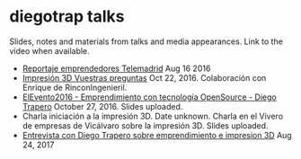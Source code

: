 # diegotrap talks

Slides, notes and materials from talks and media appearances. Link to the video when available.

* [Reportaje emprendedores Telemadrid](https://www.youtube.com/watch?v=TJhNWX3GuHo) Aug 16 2016
* [Impresión 3D Vuestras preguntas](https://www.youtube.com/watch?v=WK2cn9wzFOo) Oct 22, 2016. Colaboración con Enrique de RinconIngenieril.
* [ElEvento2016 - Emprendimiento con tecnología OpenSource - Diego Trapero](https://www.youtube.com/watch?v=na3fFX-Y_FQ) October 27, 2016. Slides uploaded.
* Charla iniciación a la impresión 3D. Date unknown. Charla en el Vivero de empresas de Vicálvaro sobre la impresión 3D. Slides uploaded.
* [Entrevista con Diego Trapero sobre emprendimiento e impresion 3D](https://www.youtube.com/watch?v=DmZMgKi3r1Y) Aug 24, 2017
